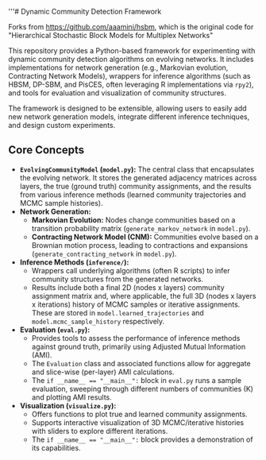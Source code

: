 '''# Dynamic Community Detection Framework

Forks from https://github.com/aaamini/hsbm, which is the original code for "Hierarchical Stochastic Block Models for Multiplex Networks"

This repository provides a Python-based framework for experimenting with dynamic community detection algorithms on evolving networks. It includes implementations for network generation (e.g., Markovian evolution, Contracting Network Models), wrappers for inference algorithms (such as HBSM, DP-SBM, and PisCES, often leveraging R implementations via `rpy2`), and tools for evaluation and visualization of community structures.

The framework is designed to be extensible, allowing users to easily add new network generation models, integrate different inference techniques, and design custom experiments.

## Core Concepts

*   **`EvolvingCommunityModel` (`model.py`):** The central class that encapsulates the evolving network. It stores the generated adjacency matrices across layers, the true (ground truth) community assignments, and the results from various inference methods (learned community trajectories and MCMC sample histories).
*   **Network Generation:**
    *   **Markovian Evolution:** Nodes change communities based on a transition probability matrix (`generate_markov_network` in `model.py`).
    *   **Contracting Network Model (CNM):** Communities evolve based on a Brownian motion process, leading to contractions and expansions (`generate_contracting_network` in `model.py`).
*   **Inference Methods (`inference/`):**
    *   Wrappers call underlying algorithms (often R scripts) to infer community structures from the generated networks.
    *   Results include both a final 2D (nodes x layers) community assignment matrix and, where applicable, the full 3D (nodes x layers x iterations) history of MCMC samples or iterative assignments. These are stored in `model.learned_trajectories` and `model.mcmc_sample_history` respectively.
*   **Evaluation (`eval.py`):**
    *   Provides tools to assess the performance of inference methods against ground truth, primarily using Adjusted Mutual Information (AMI).
    *   The `Evaluation` class and associated functions allow for aggregate and slice-wise (per-layer) AMI calculations.
    *   The `if __name__ == "__main__":` block in `eval.py` runs a sample evaluation, sweeping through different numbers of communities (K) and plotting AMI results.
*   **Visualization (`visualize.py`):**
    *   Offers functions to plot true and learned community assignments.
    *   Supports interactive visualization of 3D MCMC/iterative histories with sliders to explore different iterations.
    *   The `if __name__ == "__main__":` block provides a demonstration of its capabilities.
           
      
